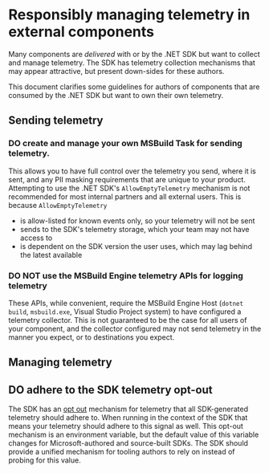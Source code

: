 # Responsibly managing telemetry in external components

Many components are _delivered_ with or by the .NET SDK but want to collect and
manage telemetry. The SDK has telemetry collection mechanisms that may appear
attractive, but present down-sides for these authors.

This document clarifies some guidelines for authors of components that are consumed by the .NET SDK but want to own their own telemetry.

## Sending telemetry

### DO create and manage your own MSBuild Task for sending telemetry.

This allows you to have full control over the telemetry you send, where it is
sent, and any PII masking requirements that are unique to your product.
Attempting to use the .NET SDK's `AllowEmptyTelemetry` mechanism is not
recommended for most internal partners and all external users. This is because
`AllowEmptyTelemetry`
  * is allow-listed for known events only, so your telemetry will not be sent
  * sends to the SDK's telemetry storage, which your team may not have access to
  * is dependent on the SDK version the user uses, which may lag behind the latest available

### DO NOT use the MSBuild Engine telemetry APIs for logging telemetry

These APIs, while convenient, require the MSBuild Engine Host (`dotnet build`,
`msbuild.exe`, Visual Studio Project system) to have configured a telemetry
collector. This is not guaranteed to be the case for all users of your component,
and the collector configured may not send telemetry in the manner you expect, or
to destinations you expect.

## Managing telemetry

## DO adhere to the SDK telemetry opt-out

The SDK has an [opt out](https://learn.microsoft.com/en-us/dotnet/core/tools/telemetry#how-to-opt-out) mechanism for telemetry that all SDK-generated
telemetry should adhere to. When running in the context of the SDK that means your
telemetry should adhere to this signal as well. This opt-out mechanism is an
environment variable, but the default value of this variable changes for
Microsoft-authored and source-built SDKs. The SDK should provide a unified
mechanism for tooling authors to rely on instead of probing for this value.
